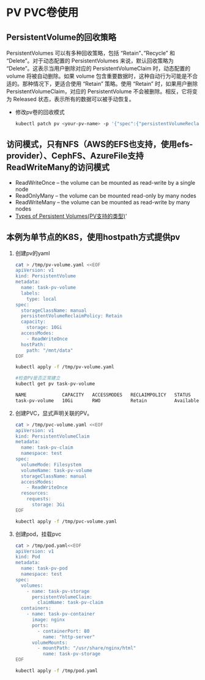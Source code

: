 # PV PVC卷使用
## PersistentVolume的回收策略
PersistentVolumes 可以有多种回收策略，包括 “Retain”、”Recycle” 和 “Delete”。对于动态配置的 PersistentVolumes 来说，默认回收策略为 “Delete”。这表示当用户删除对应的 PersistentVolumeClaim 时，动态配置的 volume 将被自动删除。如果 volume 包含重要数据时，这种自动行为可能是不合适的。那种情况下，更适合使用 “Retain” 策略。使用 “Retain” 时，如果用户删除 PersistentVolumeClaim，对应的 PersistentVolume 不会被删除。相反，它将变为 Released 状态，表示所有的数据可以被手动恢复。
* 修改pv卷的回收模式
  ```bash
  kubectl patch pv <your-pv-name> -p '{"spec":{"persistentVolumeReclaimPolicy":"Retain"}}
  ```

## 访问模式，只有NFS（AWS的EFS也支持，使用efs-provider）、CephFS、AzureFile支持ReadWriteMany的访问模式
* ReadWriteOnce – the volume can be mounted as read-write by a single node
* ReadOnlyMany – the volume can be mounted read-only by many nodes
* ReadWriteMany – the volume can be mounted as read-write by many nodes
* [Types of Persistent Volumes(PV支持的类型)](https://kubernetes.io/docs/concepts/storage/persistent-volumes/)'

## 本例为单节点的K8S，使用hostpath方式提供pv
1. 创建pv的yaml
   ```bash
   cat > /tmp/pv-volume.yaml <<EOF
   apiVersion: v1
   kind: PersistentVolume
   metadata:
     name: task-pv-volume
     labels:
       type: local
   spec:
     storageClassName: manual
     persistentVolumeReclaimPolicy: Retain
     capacity:
       storage: 10Gi
     accessModes:
       - ReadWriteOnce
     hostPath:
       path: "/mnt/data"
   EOF
   
   kubectl apply -f /tmp/pv-volume.yaml
   
   #检查PV是否正常建立
   kubectl get pv task-pv-volume

   NAME             CAPACITY   ACCESSMODES   RECLAIMPOLICY   STATUS      CLAIM     STORAGECLASS   REASON    AGE
   task-pv-volume   10Gi       RWO           Retain          Available             manual                   4s
   ```
2. 创建PVC，显式声明关联的PV。
   ```bash
   cat > /tmp/pvc-volume.yaml <<EOF
   apiVersion: v1
   kind: PersistentVolumeClaim
   metadata:
     name: task-pv-claim
     namespace: test
   spec:
     volumeMode: Filesystem
     volumeName: task-pv-volume
     storageClassName: manual
     accessModes:
       - ReadWriteOnce
     resources:
       requests:
         storage: 3Gi
   EOF

   kubectl apply -f /tmp/pvc-volume.yaml
   ```
3. 创建pod，挂载pvc
   ```bash
   cat > /tmp/pod.yaml<<EOF
   apiVersion: v1
   kind: Pod
   metadata:
     name: task-pv-pod
     namespace: test
   spec:
     volumes:
       - name: task-pv-storage
         persistentVolumeClaim:
           claimName: task-pv-claim
     containers:
       - name: task-pv-container
         image: nginx
         ports:
           - containerPort: 80
             name: "http-server"
         volumeMounts:
           - mountPath: "/usr/share/nginx/html"
             name: task-pv-storage
   EOF
   
   kubectl apply -f /tmp/pod.yaml
   ```
